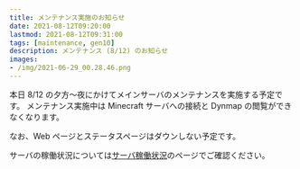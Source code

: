 ```yaml
---
title: メンテナンス実施のお知らせ
date: 2021-08-12T09:20:00
lastmod: 2021-08-12T09:31:00
tags: [maintenance, gen10]
description: メンテナンス (8/12) のお知らせ
images:
- /img/2021-06-29_00.28.46.png
---
```


本日 8/12 の夕方～夜にかけてメインサーバのメンテナンスを実施する予定です。
メンテナンス実施中は Minecraft サーバへの接続と Dynmap の閲覧ができなくなります。

なお、Web ページとステータスページはダウンしない予定です。

サーバの稼働状況については[サーバ稼働状況](/status)のページでご確認ください。
